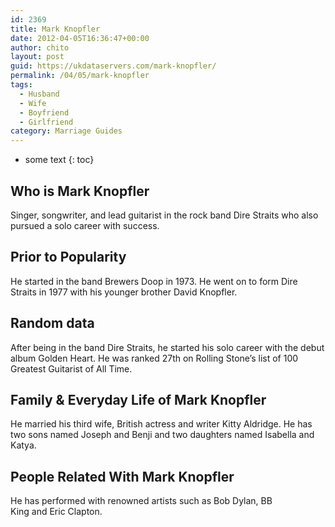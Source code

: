```yaml
---
id: 2369
title: Mark Knopfler
date: 2012-04-05T16:36:47+00:00
author: chito
layout: post
guid: https://ukdataservers.com/mark-knopfler/
permalink: /04/05/mark-knopfler
tags:
  - Husband
  - Wife
  - Boyfriend
  - Girlfriend
category: Marriage Guides
---
```


* some text
{: toc}
          
          
## Who is  Mark Knopfler
                  
                  
                  
Singer, songwriter, and lead guitarist in the rock band Dire Straits who also pursued a solo career with success.
                  
                
                
                
## Prior to Popularity 
                  
                  
                  
He started in the band Brewers Doop in 1973. He went on to form Dire Straits in 1977 with his younger brother David Knopfler.
                  
                
                
                
## Random data 
                  
                  
                  
After being in the band Dire Straits, he started his solo career with the debut album Golden Heart. He was ranked 27th on Rolling Stone&#8217;s list of 100 Greatest Guitarist of All Time.
                  
                
                
                
## Family & Everyday Life of Mark Knopfler
                  
                  
                  
He married his third wife, British actress and writer Kitty Aldridge. He has two sons named Joseph and Benji and two daughters named Isabella and Katya.
                  
                
                
                
## People Related With  Mark Knopfler
                  
                  
                  
He has performed with renowned artists such as Bob Dylan, BB King and Eric Clapton.
                  
                
              
            
          
          
          
    
    
  
